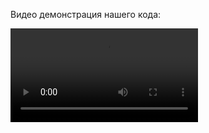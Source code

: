 Видео демонстрация нашего кода:

![Output sample](https://github.com/Vik0t/MGE-VK/main/screen_recording.mp4)

